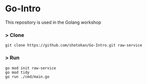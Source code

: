 # Go-Intro
This repository is used in the Golang workshop 
### > Clone
```
git clone https://github.com/shotokan/Go-Intro.git raw-service
```
### > Run
```
go mod init raw-service
go mod tidy
go run ./cmd/main.go
```
